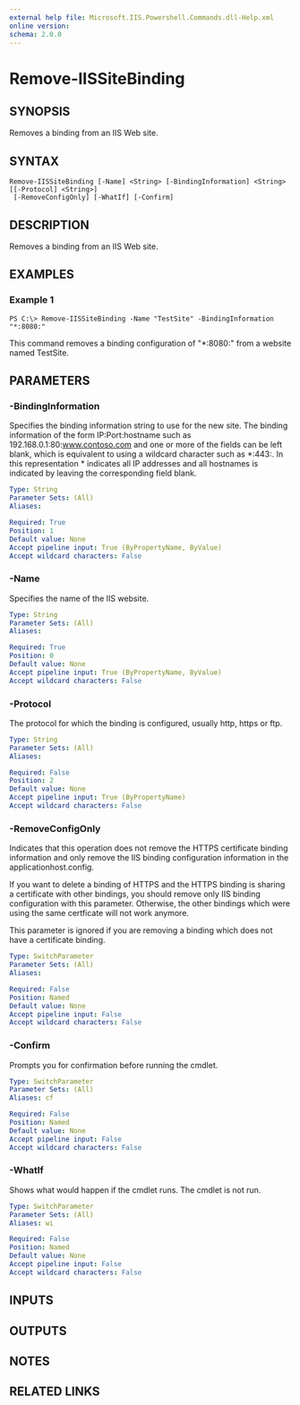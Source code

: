 ```yaml
---
external help file: Microsoft.IIS.Powershell.Commands.dll-Help.xml
online version: 
schema: 2.0.0
---
```


# Remove-IISSiteBinding

## SYNOPSIS
Removes a binding from an IIS Web site.

## SYNTAX

```
Remove-IISSiteBinding [-Name] <String> [-BindingInformation] <String> [[-Protocol] <String>]
 [-RemoveConfigOnly] [-WhatIf] [-Confirm]
```

## DESCRIPTION
Removes a binding from an IIS Web site.

## EXAMPLES

### Example 1
```
PS C:\> Remove-IISSiteBinding -Name "TestSite" -BindingInformation "*:8080:"
```

This command removes a binding configuration of "*:8080:" from a website named TestSite.

## PARAMETERS

### -BindingInformation
Specifies the binding information string to use for the new site. The binding information of the form 
IP:Port:hostname such as 192.168.0.1:80:www.contoso.com and one or more of the fields can be left blank, which 
is equivalent to using a wildcard character such as *:443:. In this representation *  indicates all IP 
addresses and all hostnames is indicated by leaving the corresponding field blank.

```yaml
Type: String
Parameter Sets: (All)
Aliases: 

Required: True
Position: 1
Default value: None
Accept pipeline input: True (ByPropertyName, ByValue)
Accept wildcard characters: False
```

### -Name
Specifies the name of the IIS website.

```yaml
Type: String
Parameter Sets: (All)
Aliases: 

Required: True
Position: 0
Default value: None
Accept pipeline input: True (ByPropertyName, ByValue)
Accept wildcard characters: False
```

### -Protocol
The protocol for which the binding is configured, usually http, https or ftp.

```yaml
Type: String
Parameter Sets: (All)
Aliases: 

Required: False
Position: 2
Default value: None
Accept pipeline input: True (ByPropertyName)
Accept wildcard characters: False
```

### -RemoveConfigOnly
Indicates that this operation does not remove the HTTPS certificate binding information and only remove the IIS binding configuration information in the applicationhost.config.

If you want to delete a binding of HTTPS and the HTTPS binding is sharing a certificate with other bindings, you should remove only IIS binding configuration with this parameter. 
Otherwise, the other bindings which were using the same certficate will not work anymore.

This parameter is ignored if you are removing a binding which does not have a certificate binding.


```yaml
Type: SwitchParameter
Parameter Sets: (All)
Aliases: 

Required: False
Position: Named
Default value: None
Accept pipeline input: False
Accept wildcard characters: False
```

### -Confirm
Prompts you for confirmation before running the cmdlet.

```yaml
Type: SwitchParameter
Parameter Sets: (All)
Aliases: cf

Required: False
Position: Named
Default value: None
Accept pipeline input: False
Accept wildcard characters: False
```

### -WhatIf
Shows what would happen if the cmdlet runs.
The cmdlet is not run.

```yaml
Type: SwitchParameter
Parameter Sets: (All)
Aliases: wi

Required: False
Position: Named
Default value: None
Accept pipeline input: False
Accept wildcard characters: False
```

## INPUTS

## OUTPUTS

## NOTES

## RELATED LINKS

